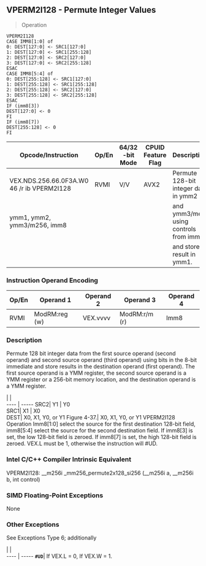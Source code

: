## VPERM2I128  -  Permute Integer Values

> Operation

``` slim
VPERM2I128
CASE IMM8[1:0] of
0: DEST[127:0] <- SRC1[127:0]
1: DEST[127:0] <- SRC1[255:128]
2: DEST[127:0] <- SRC2[127:0]
3: DEST[127:0] <- SRC2[255:128]
ESAC
CASE IMM8[5:4] of
0: DEST[255:128] <- SRC1[127:0]
1: DEST[255:128] <- SRC1[255:128]
2: DEST[255:128] <- SRC2[127:0]
3: DEST[255:128] <- SRC2[255:128]
ESAC
IF (imm8[3])
DEST[127:0] <- 0
FI
IF (imm8[7])
DEST[255:128] <- 0
FI

```

 Opcode/Instruction                        | Op/En| 64/32 -bit Mode| CPUID Feature Flag| Description                          
 ---  | --- | --- | --- | ---
 VEX.NDS.256.66.0F3A.W0 46 /r ib VPERM2I128| RVMI | V/V            | AVX2              | Permute 128-bit integer data in ymm2 
 ymm1, ymm2, ymm3/m256, imm8               |      |                |                   | and ymm3/mem using controls from imm8
                                           |      |                |                   | and store result in ymm1.            

### Instruction Operand Encoding
 Op/En| Operand 1    | Operand 2| Operand 3    | Operand 4
 ---  | --- | --- | --- | ---
 RVMI | ModRM:reg (w)| VEX.vvvv | ModRM:r/m (r)| Imm8     

### Description
Permute 128 bit integer data from the first source operand (second operand)
and second source operand (third operand) using bits in the 8-bit immediate
and store results in the destination operand (first operand). The first source
operand is a YMM register, the second source operand is a YMM register or a
256-bit memory location, and the destination operand is a YMM register.

   | |  
---- | -----
 SRC2| Y1                            | Y0                                    
 SRC1| X1                            | X0                                    
 DEST| X0, X1, Y0, or Y1 Figure 4-37.| X0, X1, Y0, or Y1 VPERM2I128 Operation
Imm8[1:0] select the source for the first destination 128-bit field, imm8[5:4]
select the source for the second destination field. If imm8[3] is set, the low
128-bit field is zeroed. If imm8[7] is set, the high 128-bit field is zeroed.
VEX.L must be 1, otherwise the instruction will #UD.



### Intel C/C++ Compiler Intrinsic Equivalent
VPERM2I128: __m256i _mm256_permute2x128_si256 (__m256i a, __m256i b, int control)


### SIMD Floating-Point Exceptions
None


### Other Exceptions
See Exceptions Type 6; additionally

   | |  
---- | -----
 **``#UD``**| If VEX.L = 0, If VEX.W = 1.
